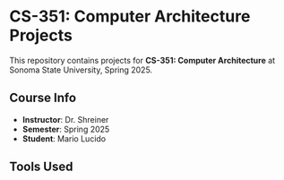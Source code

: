 # CS-351: Computer Architecture Projects

This repository contains projects for **CS-351: Computer Architecture** at Sonoma State University, Spring 2025.



## Course Info

- **Instructor**: Dr. Shreiner
- **Semester**: Spring 2025
- **Student**: Mario Lucido

## Tools Used

